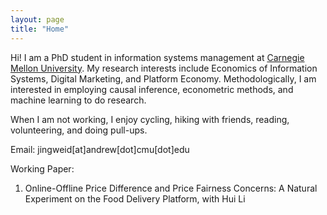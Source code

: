 ```yaml
---
layout: page
title: "Home"
---
```



Hi! I am a PhD student in information systems management at [Carnegie Mellon University](https://www.cmu.edu/).  My research interests include Economics of Information Systems, Digital Marketing, and Platform Economy. Methodologically, I am interested in employing causal inference, econometric methods, and machine learning to do research.

When I am not working, I enjoy cycling, hiking with friends, reading, volunteering, and doing pull-ups.

Email: jingweid[at]andrew[dot]cmu[dot]edu

Working Paper:

1. Online-Offline Price Difference and Price Fairness Concerns: A Natural Experiment on the Food Delivery Platform, with Hui Li


